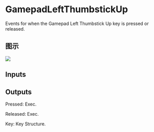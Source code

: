 # GamepadLeftThumbstickUp

Events for when the Gamepad Left Thumbstick Up key is pressed or released.

## 图示

![]($-20221218-19222936.png)

## Inputs

## Outputs

Pressed: Exec.

Released: Exec.

Key: Key Structure.

